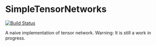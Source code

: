 # SimpleTensorNetworks

[![Build Status](https://github.com/TensorBFS/SimpleTensorNetworks.jl/workflows/CI/badge.svg)](https://github.com/TensorBFS/SimpleTensorNetworks.jl/actions)

A naive implementation of tensor network. Warning: It is still a work in progress.
